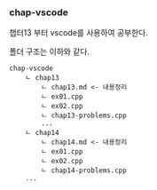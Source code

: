 ### chap-vscode

챕터13 부터 vscode를 사용하여 공부한다.

폴더 구조는 이하와 같다.

```
chap-vscode
    ㄴ chap13
        ㄴ chap13.md <- 내용정리
        ㄴ ex01.cpp
        ㄴ ex02.cpp
        ㄴ chap13-problems.cpp
        ...
    ㄴ chap14
        ㄴ chap14.md <- 내용정리
        ㄴ ex01.cpp
        ㄴ ex02.cpp
        ㄴ chap14-problems.cpp
    ...
```